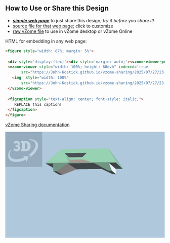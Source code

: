 
## How to Use or Share this Design

 - [***simple web page***](<https://John-Kostick.github.io/vzome-sharing/2025/07/27/23-40-18-Tetraxis-Puzzle-study-6.2/>) to just share this design; *try it before you share it!*
 - [source file for that web page](<https://github.com/John-Kostick/vzome-sharing/edit/main/2025/07/27/23-40-18-Tetraxis-Puzzle-study-6.2/index.md>); click to customize
 - [raw vZome file](<https://raw.githubusercontent.com/John-Kostick/vzome-sharing/main/2025/07/27/23-40-18-Tetraxis-Puzzle-study-6.2/Tetraxis-Puzzle-study-6.2.vZome>) to use in vZome desktop or vZome Online
 
 HTML for embedding in any web page:
 ```html
<figure style="width: 87%; margin: 5%">
  
  <div style='display:flex;'><div style='margin: auto;'><vzome-viewer-previous label='prev step'></vzome-viewer-previous><vzome-viewer-next label='next step'></vzome-viewer-next></div></div>
  <vzome-viewer style="width: 100%; height: 60dvh" indexed='true'
        src="https://John-Kostick.github.io/vzome-sharing/2025/07/27/23-40-18-Tetraxis-Puzzle-study-6.2/Tetraxis-Puzzle-study-6.2.vZome" >
    <img  style="width: 100%"
        src="https://John-Kostick.github.io/vzome-sharing/2025/07/27/23-40-18-Tetraxis-Puzzle-study-6.2/Tetraxis-Puzzle-study-6.2.png" >
  </vzome-viewer>

  <figcaption style="text-align: center; font-style: italic;">
     REPLACE this caption!
  </figcaption>
</figure>

 ```

[vZome Sharing documentation](https://vzome.github.io/vzome/sharing.html#how-it-works)

![Image](<Tetraxis-Puzzle-study-6.2.png>)

